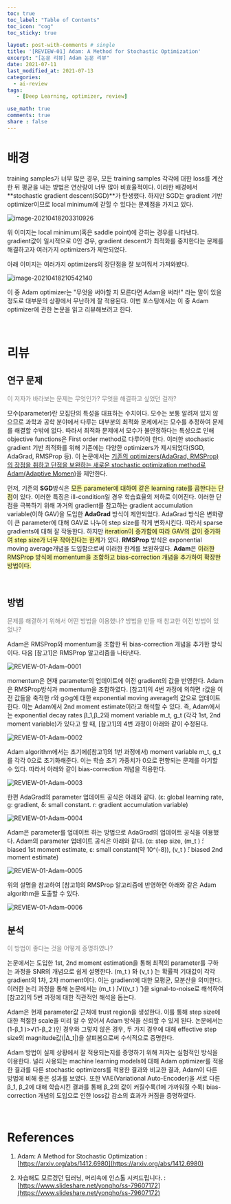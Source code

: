 ```yaml
---
toc: true
toc_label: "Table of Contents"
toc_icon: "cog"
toc_sticky: true

layout: post-with-comments # single
title: '[REVIEW-01] Adam: A Method for Stochastic Optimization'
excerpt: "[논문 리뷰] Adam 논문 리뷰"
date: 2021-07-11
last_modified_at: 2021-07-13
categories:
  - ai-review
tags: 
   - [Deep Learning, optimizer, review]

use_math: true
comments: true
share : false
---
```


<!-- [REVIEW-01] Adam: A Method for Stochastic Optimization -->

# 배경

training samples가 너무 많은 경우, 모든 training samples 각각에 대한 loss를 계산한 뒤 평균을 내는 방법은 연산량이 너무 많아 비효율적이다. 이러한 배경에서 **stochastic gradient descent(SGD)**가 탄생했다. 하지만 SGD는 gradient 기반 optimizer이므로 local minimum에 갇힐 수 있다는 문제점을 가지고 있다. 

<img src="/files/image-20210418203310926.png" alt="image-20210418203310926"/>

위 이미지는 local minimum(혹은 saddle point)에 갇히는 경우를 나타낸다. gradient값이 일시적으로 0인 경우, gradient descent가 최적화를 중지한다는 문제를 해결하고자 여러가지 optimizers가 제안되었다.

아래 이미지는 여러가지 optimizers의 장단점을 잘 보여줘서 가져와봤다.

<img src="/files/image-20210418210542140.png" alt="image-20210418210542140"/>

이 중 Adam optimizer는 "무엇을 써야할 지 모른다면 Adam을 써라!" 라는 말이 있을 정도로 대부분의 상황에서 무난하게 잘 적용된다. 이번 포스팅에서는 이 중 Adam optimizer에 관한 논문을 읽고 리뷰해보려고 한다.


<br>


# 리뷰

## 연구 문제

<span style="color:gray">이 저자가 바라보는 문제는 무엇인가? 무엇을 해결하고 싶었던 걸까?</span>

모수(parameter)란 모집단의 특성을 대표하는 수치이다. 모수는 보통 알려져 있지 않으므로 과학과 공학 분야에서 다루는 대부분의 최적화 문제에서는 모수를 추정하여 문제를 해결할 수밖에 없다. 따라서 최적화 문제에서 모수가 불안정하다는 특성으로 인해 objective functions은 First order method로 다루어야 한다. 이러한 stochastic gradient 기반 최적화를 위해 기존에는 다양한 optimizers가 제시되었다(SGD, AdaGrad, RMSProp 등). 이 논문에서는 <u>기존의 optimizers(AdaGrad, RMSProp)의 장점을 취하고 단점을 보완하는 새로운 stochastic optimization method로 Adam(Adaptive Momen)</u>을 제안한다.

먼저, 기존의 **SGD**방식은 <span style="background-color:rgba(255, 255, 102, .5)">모든 parameter에 대하여 같은 learning rate를 곱한다는 단점</span>이 있다. 이러한 특징은 ill-condition일 경우 학습효율의 저하로 이어진다. 이러한 단점을 극복하기 위해 과거의 gradient를 참고하는 gradient accumulation variable(이하 GAV)을 도입한 **AdaGrad** 방식이 제안되었다. AdaGrad 방식은 변화량이 큰 parameter에 대해 GAV로 나누어 step size를 작게 변화시킨다. 따라서 sparse gradients에 대해 잘 작동한다. 하지만 <span style="background-color:rgba(255, 255, 102, .5)">iteration이 증가함에 따라 GAV의 값이 증가하여 step size가 너무 작아진다는 한계</span>가 있다. **RMSProp** 방식은 exponential moving average개념을 도입함으로써 이러한 한계를 보완하였다. **Adam**은 <span style="background-color:rgba(255, 255, 102, .5)">이러한 RMSProp 방식에 momentum을 조합하고 bias-correction 개념을 추가하여 확장한 방법이다. </span>


<br>


## 방법
<span style="color:gray">문제를 해결하기 위해서 어떤 방법을 이용했나? 방법을 만들 때 참고한 이전 방법이 있었나?</span>

Adam은 RMSProp와 momentum을 조합한 뒤 bias-correction 개념을 추가한 방식이다. 다음 [참고1]은 RMSProp 알고리즘을 나타낸다.

<img src="/files/REVIEW-01-Adam-0001.PNG" alt="REVIEW-01-Adam-0001"/>


momentum은 현재 parameter의 업데이트에 이전 gradient의 값을 반영한다. Adam은 RMSProp방식과 momentum을 조합하였다. [참고1]의 4번 과정에 의하면 r값을 이전 값들을 축적한 r와 g⊙g에 대한 exponential moving average의 값으로 업데이트 한다. 이는 Adam에서 2nd moment estimate이라고 해석할 수 있다. 즉, Adam에서는 exponential decay rates β_1,β_2와 moment variable m_t, g_t (각각 1st, 2nd moment variable)가 있다고 할 때, [참고1]의 4번 과정이 아래와 같이 수정된다.

<img src="/files/REVIEW-01-Adam-0002.PNG" alt="REVIEW-01-Adam-0002"/>


Adam algorithm에서는 초기에([참고1]의 1번 과정에서) moment variable m_t, g_t를 각각 0으로 초기화해준다. 이는 학습 초기 가중치가 0으로 편향되는 문제를 야기할 수 있다. 따라서 아래와 같이 bias-correction 개념을 적용한다.

<img src="/files/REVIEW-01-Adam-0003.PNG" alt="REVIEW-01-Adam-0003"/>


한편 AdaGrad의 parameter 업데이트 공식은 아래와 같다. (ε: global learning rate, g: gradient, δ: small constant. r: gradient accumulation variable) 

<img src="/files/REVIEW-01-Adam-0004.PNG" alt="REVIEW-01-Adam-0004"/>


Adam은 parameter를 업데이트 하는 방법으로 AdaGrad의 업데이트 공식을 이용했다. Adam의 parameter 업데이트 공식은 아래와 같다. (α: step size, (m_t ) ̂: biased 1st moment estimate, ε: small constant(약 10^(-8)), (v_t ) ̂: biased 2nd moment estimate)

<img src="/files/REVIEW-01-Adam-0005.PNG" alt="REVIEW-01-Adam-0005"/>


위의 설명을 참고하여 [참고1]의 RMSProp 알고리즘에 반영하면 아래와 같은 Adam algorithm을 도출할 수 있다.

<img src="/files/REVIEW-01-Adam-0006.PNG" alt="REVIEW-01-Adam-0006"/>


## 분석

<span style="color:gray">이 방법이 좋다는 것을 어떻게 증명하였나?</span>

논문에서는 도입한 1st, 2nd moment estimation을 통해 최적의 parameter를 구하는 과정을 SNR의 개념으로 쉽게 설명한다. (m_t ) ̂와 (v_t ) ̂는 확률적 기대값이 각각 gradient의 1차, 2차 moment이다. 이는 gradient에 대한 모평균, 모분산을 의미한다. 이러한 논리 과정을 통해 논문에서는 (m_t ) ̂/√((v_t ) ̂ )을 signal-to-noise로 해석하여 [참고2]의 5번 과정에 대한 직관적인 해석을 돕는다.


Adam은 현재 parameter값 근처에 trust region을 생성한다. 이를 통해 step size에 대한 적절한 scale을 미리 알 수 있어서 Adam 방식을 신뢰할 수 있게 된다. 
논문에서는 (1-β_1 )>√(1-β_2 )인 경우와 그렇지 않은 경우, 두 가지 경우에 대해 effective step size의 magnitude값(|∆_t|)을 살펴봄으로써 수식적으로 증명한다.


Adam 방법이 실제 상황에서 잘 적용되는지를 증명하기 위해 저자는 실험적인 방식을 이용한다. 널리 사용되는 machine learning models에 대해 Adam optimizer를 적용한 결과를 다른 stochastic optimizers를 적용한 결과와 비교한 결과, Adam이 다른 방법에 비해 좋은 성과를 보였다. 또한 VAE(Variational Auto-Encoder)을 서로 다른 β_1, β_2에 대해 학습시킨 결과를 통해 β_2의 값이 커질수록(1에 가까워질 수록) bias-correction 개념의 도입으로 인한 loss값 감소의 효과가 커짐을 증명하였다.


<br>


# References

1. Adam: A Method for Stochastic Optimization : [https://arxiv.org/abs/1412.6980](https://arxiv.org/abs/1412.6980)

2. 자습해도 모르겠던 딥러닝, 머리속에 인스톨 시켜드립니다. : [https://www.slideshare.net/yongho/ss-79607172](https://www.slideshare.net/yongho/ss-79607172)
